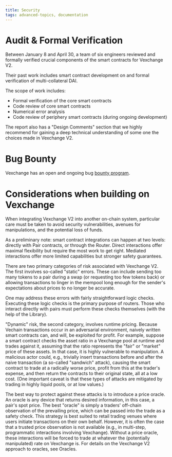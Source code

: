 ```yaml
---
title: Security
tags: advanced-topics, documentation
---
```


# Audit & Formal Verification

Between January 8 and April 30, a team of six engineers reviewed and formally verified crucial components of the smart contracts for Vexchange V2.

Their past work includes smart contract development on and formal verification of multi-collateral DAI.

The scope of work includes:

- Formal verification of the core smart contracts
- Code review of core smart contracts
- Numerical error analysis
- Code review of periphery smart contracts (during ongoing development)

The report also has a "Design Comments" section that we highly recommend for gaining a deep technical understanding of some one the choices made in Vexchange V2.

<InlineBoxLink title="Read the report" to="/audit.html" />

# Bug Bounty

Vexchange has an open and ongoing bug [bounty program](/bug-bounty).

# Considerations when building on Vexchange

When integrating Vexchange V2 into another on-chain system, particular care must be taken to avoid security vulnerabilities, avenues for manipulations, and the potential loss of funds.

As a preliminary note: smart contract integrations can happen at two levels: directly with <Link to='/docs/v2/smart-contracts/pair'>Pair</Link> contracts, or through the <Link to='/docs/v2/smart-contracts/router02'>Router</Link>. Direct interactions offer maximal flexibility but require the most work to get right. Mediated interactions offer more limited capabilities but stronger safety guarantees.

There are two primary categories of risk associated with Vexchange V2. The first involves so-called "static" errors. These can include sending too many tokens to a pair during a swap (or requesting too few tokens back) or allowing transactions to linger in the mempool long enough for the sender's expectations about prices to no longer be accurate.

One may address these errors with fairly straightforward logic checks. Executing these logic checks is the primary purpose of routers. Those who interact directly with pairs must perform these checks themselves (with the help of the <Link to='/docs/v2/smart-contracts/library'>Library</Link>).

"Dynamic" risk, the second category, involves runtime pricing. Because Vechain transactions occur in an adversarial environment, naively written smart contracts can, and will, be exploited for profit. For example, suppose a smart contract checks the asset ratio in a Vexchange pool at runtime and trades against it, assuming that the ratio represents the "fair" or "market" price of these assets. In that case, it is highly vulnerable to manipulation. A malicious actor could, e.g., trivially insert transactions before and after the naive transaction (a so-called "sandwich" attack), causing the smart contract to trade at a radically worse price, profit from this at the trader's expense, and then return the contracts to their original state, all at a low cost. (One important caveat is that these types of attacks are mitigated by trading in highly liquid pools, or at low values.)

The best way to protect against these attacks is to introduce a price oracle. An oracle is any device that returns desired information, in this case, a pair's spot price. The best "oracle" is simply a traders' off-chain observation of the prevailing price, which can be passed into the trade as a safety check. This strategy is best suited to retail trading venues where users initiate transactions on their own behalf. However, it is often the case that a trusted price observation is not available (e.g., in multi-step, programmatic interactions involving Vexchange). Without a price oracle, these interactions will be forced to trade at whatever the (potentially manipulated) rate on Vexchange is. For details on the Vexchange V2 approach to oracles, see <Link to='/docs/v2/core-concepts/oracles'>Oracles</Link>.
